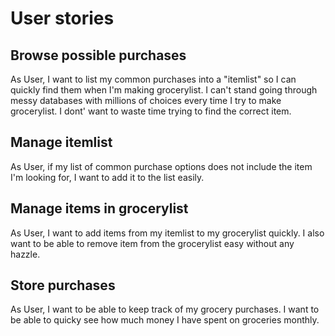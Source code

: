 # User stories

## Browse possible purchases
 As User, I want to list my common purchases into a "itemlist" so I can quickly find them when I'm making grocerylist. I can't stand going through messy databases with millions of choices every time I try to make grocerylist. I dont' want to waste time trying to find the correct item.

## Manage itemlist
As User, if my list of common purchase options does not include the item I'm looking for, I want to add it to the list easily.

## Manage items in grocerylist
As User, I want to add items from my itemlist to my grocerylist quickly. I also want to be able to remove item from the grocerylist easy without any hazzle.

## Store purchases 
As User, I want to be able to keep track of my grocery purchases. I want to be able to quicky see how much money I have spent on groceries monthly. 